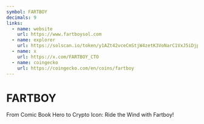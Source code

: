 ```yaml
---
symbol: FARTBOY
decimals: 9
links:
  - name: website
    url: https://www.fartboysol.com
  - name: explorer
    url: https://solscan.io/token/y1AZt42vceCmStjW4zetK3VoNarC1VxJ5iDjpiupump
  - name: x
    url: https://x.com/FARTBOY_CTO
  - name: coingecko
    url: https://coingecko.com/en/coins/fartboy
---
```


# FARTBOY

From Comic Book Hero to Crypto Icon: Ride the Wind with Fartboy!
